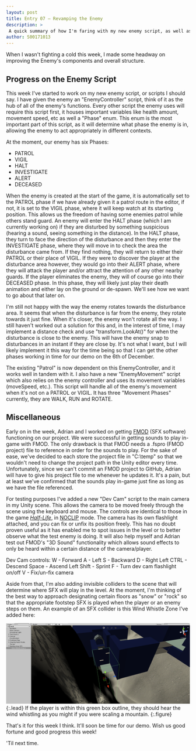 ```yaml
---
layout: post
title: Entry 07 — Revamping the Enemy
description: >
 A quick summary of how I'm faring with my new enemy script, as well as some other bits and pieces.
author: S00171013
---
```


When I wasn't fighting a cold this week, I made some headway on improving the Enemy's components and overall structure.

## Progress on the Enemy Script

This week I've started to work on my new enemy script, or scripts I should say. I have given the enemy an "EnemyController" script, think of it as the hub of all of the enemy's functions.
 Every other script the enemy uses will require this script first, it houses important variables like health amount, movement speed, etc as well a "Phase" enum. This enum is the most important
 part of this script, as it will determine what phase the enemy is in, allowing the enemy to act appropriately in different contexts.

At the moment, our enemy has six Phases:
*  PATROL
*  VIGIL
*  HALT
*  INVESTIGATE
*  ALERT
*  DECEASED

When the enemy is created at the start of the game, it is automatically set to the PATROL phase if we have already given it a patrol route in the editor, if not, it is set to the VIGIL phase, 
 where it will keep watch at its starting position. This allows us the freedom of having some enemies patrol while others stand guard. An enemy will enter the HALT phase (which I am currently
 working on) if they are disturbed by something suspicious (hearing a sound, seeing something in the distance). In the HALT phase, they turn to face the direction of the disturbance and then
 they enter the INVESTIGATE phase, where they will move in to check the area the disturbance came from. If they find nothing, they will return to either their PATROL or their place of VIGIL.
 If they were to discover the player at the disturbance area however, they would go into their ALERT phase, where they will attack the player and/or attract the attention of any other nearby
 guards. If the player eliminates the enemy, they will of course go into their DECEASED phase. In this phase, they will likely just play their death animation and either lay on the ground or
 de-spawn. We'll see how we want to go about that later on.

I'm still not happy with the way the enemy rotates towards the disturbance area. It seems that when the disturbance is far from the enemy, they rotate towards it just fine. When it's closer,
 the enemy won't rotate all the way. I still haven't worked out a solution for this and, in the interest of time, I may implement a distance check and use "transform.LookAt()" for when the
 disturbance is close to the enemy. This will have the enemy snap to disturbances in an instant if they are close by. It's not what I want, but I will likely implement it this way for the
 time being so that I can get the other phases working in time for our demo on the 6th of December.

The existing "Patrol" is now dependent on this EnemyController, and it works well in tandem with it. I also have a new "EnemyMovement" script which also relies on the enemy controller and
 uses its movement variables (moveSpeed, etc.). This script will handle all of the enemy's movement when it's not on a PATROL or VIGIL. It has three "Movement Phases" currently, they are 
 WALK, RUN and ROTATE.

## Miscellaneous

Early on in the week, Adrian and I worked on getting [FMOD](https://en.wikipedia.org/wiki/FMOD) (SFX software) functioning on our project. We were successful in getting sounds to play in-game with FMOD.
 The only drawback is that FMOD needs a .fspro (FMOD project) file to reference in order for the sounds to play. For the sake of ease, we've decided to each store the project file in "C:\temp" so that
 we wouldn't need to change the project path in the Unity editor every time. Unfortunately, since we can't commit an FMOD project to GitHub, Adrian will have to give his project file to me whenever he
 updates it. It's a pain, but at least we've confirmed that the sounds play in-game just fine as long as we have the file referenced.

For testing purposes I've added a new "Dev Cam" script to the main camera in my Unity scene. This allows the camera to be moved freely through the scene using the keyboard and mouse. The controls are
 identical to those in the game [_Half-Life_](https://en.wikipedia.org/wiki/Half-Life_(video_game)), in [NOCLIP](https://www.youtube.com/watch?v=pxezy-OPWMg) mode. The camera has its own flashlight 
 attached, and you can fix or unfix its position freely. This has no doubt proven useful as it has enabled me to spot issues in the level or to better observe what the test enemy is doing. It will 
 also help myself and Adrian test out FMOD's "3D Sound" functionality which allows sound effects to only be heard within a certain distance of the camera/player. 

Dev Cam controls:
W - Forward
A - Left
S - Backward
D - Right
Left CTRL - Descend
Space - Ascend
Left Shift - Sprint
F - Turn dev cam flashlight on/off
V - Fix/un-fix camera

Aside from that, I'm also adding invisible colliders to the scene that will determine where SFX will play in the level. At the moment, I'm thinking of the best way to approach designating certain floors
 as "snow" or "rock" so that the appropriate footstep SFX is played when the player or an enemy steps on them. An example of an SFX collider is this Wind Whistle Zone I've added here:

![Wind Whistle Zone](/assets/img/concept_art/jack/screenshots/sfx_collider_example.png){:.lead}
If the player is within this green box outline, they should hear the wind whistling as you might if you were scaling a mountain. 
{:.figure}

That's it for this week I think. It'll soon be time for our demo. Wish us good fortune and good progress this week!

'Til next time.